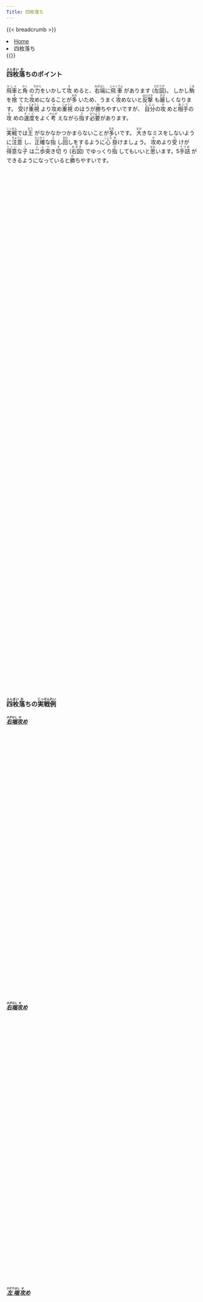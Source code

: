 ```yaml
---
Title: 四枚落ち
---
```

{{< breadcrumb >}}
  <li class="breadcrumb-item"><a href="/shogi-beginners/">Home</a></li>
  <li class="breadcrumb-item active" aria-current="page">四枚落ち</li>
{{</ breadcrumb >}}
<div class="row pt-3">
  <div class="col-lg-6">
    <h3 class="pt-4"><ruby>四枚<rt>よんまい</rt></ruby><ruby>落<rt>お</rt></ruby>ちのポイント</h3>
    <p><ruby>飛車<rt>ひしゃ</rt></ruby>と<ruby>角<rt>かく</rt>
      </ruby>の<ruby>力<rt>ちから</rt></ruby>をいかして<ruby>攻<rt>せ</rt>
      </ruby>めると、<ruby>右端<rt>みぎはし</rt></ruby>に<ruby>飛車<rt>じゃくてん</rt>
      </ruby>があります (<ruby>左図<rt>ひだりず</rt></ruby>)。
      しかし<ruby>駒<rt>こま</rt></ruby>を<ruby>捨<rt>す</rt>
      </ruby>てた<ruby>攻<rt>せ</rt></ruby>めになることが<ruby>多<rt>おお</rt>
      </ruby>いため、うまく<ruby>攻<rt>せ</rt></ruby>めないと<ruby>反撃<rt>はんげき</rt>
      </ruby>も<ruby>厳<rt>きび</rt></ruby>しくなります。
      <ruby>受<rt>う</rt></ruby>け<ruby>重視<rt>じゅうし</rt>
      </ruby>より<ruby>攻<rt>ゃ</rt></ruby>め<ruby>重視<rt>じゅうし</rt>
      </ruby>のほうが<ruby>勝<rt>か</rt></ruby>ちやすいですが、
      <ruby>自分<rt>じぶん</rt></ruby>の<ruby>攻<rt>せ</rt>
      </ruby>めと<ruby>相手<rt>あいて</rt></ruby>の<ruby>攻<rt>せ</rt>
      </ruby>めの<ruby>速度<rt>そくど</rt></ruby>をよく<ruby>考<rt>かんが</rt>
      </ruby>えながら<ruby>指<rt>さ</rt></ruby>す<ruby>必要<rt>ひつよう</rt></ruby>があります。
    </p>
    <p><ruby>実戦<rt>じっせん</rt></ruby>では<ruby>王<rt>おう</rt>
      </ruby>がなかなかつかまらないことが<ruby>多<rt>おお</rt></ruby>いです。
      <ruby>大<rt>おお</rt></ruby>きなミスをしないように<ruby>注意<rt>ちゅうい</rt>
      </ruby>し、<ruby>正確<rt>せいかく</rt></ruby>な<ruby>指<rt>さ</rt>
      </ruby>し<ruby>回<rt>まわ</rt></ruby>しをするように<ruby>心<rt>こころ</rt>
      </ruby><ruby>掛<rt>が</rt></ruby>けましょう。
      <ruby>攻<rt>せ</rt></ruby>めより<ruby>受<rt>う</rt>
      </ruby>けが<ruby>得意<rt>とくい</rt></ruby>な<ruby>子<rt>こ</rt>
      </ruby>は<ruby>二歩<rt>にふ</rt></ruby><ruby>突<rt>つ</rt></ruby>き<ruby>切<rt>き</rt>
      </ruby>り (<ruby>右図<rt>みぎず</rt></ruby>) でゆっくり<ruby>指<rt>さ</rt>
      </ruby>してもいいと<ruby>思<rt>おも</rt></ruby>います。5<ruby>手詰<rt>てづめ</rt>
      </ruby>ができるようになっていると<ruby>勝<rt>か</rt></ruby>ちやすいです。
    </p>
  </div>
  <div class="col">
    <div class="col p-1" tabindex="-1">
      <script id="summary1-kif" type="text/plain">
上手：上手
上手の持駒：なし
  ９ ８ ７ ６ ５ ４ ３ ２ １
+---------------------------+
| ・v桂 ・ ・ ・ ・ ・v桂 ・|一
| ・ ・ ・ ・v玉 ・v金v銀 ・|二
|v歩v歩 ・v歩v銀v歩v歩v歩v歩|三
| ・ ・v歩v金v歩 ・ ・ ・ ・|四
| ・ ・ ・ ・ ・ ・ ・ 銀 歩|五
| ・ ・ 歩 ・ ・ ・ ・ ・ ・|六
| 歩 歩 ・ 歩 歩 歩 歩 ・ ・|七
| ・ 角 ・ ・ ・ ・ ・ 飛 ・|八
| 香 桂 銀 金 玉 金 ・ 桂 香|九
+---------------------------+
下手：下手
下手の持駒：歩　
手数＝24  ▲２五銀  まで
      </script>
      <svg id="summary1" class="board" xmlns="http://www.w3.org/2000/svg" viewBox="0,0,400,540"></svg>
    </div>
  </div>
  <div class="col">
    <div class="col p-1" tabindex="-1">
      <script id="summary2-kif" type="text/plain">
上手：下手
上手の持駒：なし
  ９ ８ ７ ６ ５ ４ ３ ２ １
+---------------------------+
| ・v桂 ・ ・ ・ ・ ・v桂 ・|一
| ・ ・v金 ・v玉 ・v金v銀 ・|二
|v歩v歩 ・v歩v銀v歩v歩v歩v歩|三
| ・ ・v歩 ・v歩 ・ ・ ・ ・|四
| ・ ・ ・ ・ ・ 歩 歩 ・ ・|五
| ・ ・ 歩 ・ ・ ・ ・ ・ ・|六
| 歩 歩 ・ 歩 歩 銀 ・ 歩 歩|七
| ・ 角 ・ ・ ・ ・ 飛 ・ ・|八
| 香 桂 銀 金 玉 金 ・ 桂 香|九
+---------------------------+
下手：上手
下手の持駒：なし
手数＝16  ▲３八飛  まで
      </script>
      <svg id="summary2" class="board" xmlns="http://www.w3.org/2000/svg" viewBox="0,0,400,540"></svg>
    </div>
  </div>
</div>
<div>
  <h3 class="pt-4"><ruby>四枚<rt>よんまい</rt></ruby><ruby>落<rt>お</rt></ruby>ちの<ruby>実戦<rt>じっせん</rt></ruby><ruby>例<rt>れい</rt></ruby></h3>
  <div class="row">
    <div class="col-md">
      <div class="row">
        <div class="col pb-3">
          <a href="/shogi-beginners/4mai/example1/">
            <h5><ruby>右端<rt>みぎはし</rt></ruby><ruby>攻<rt>せ</rt></ruby>め</h5>
            <script id="example1-kif" type="text/plain">
上手：上手
上手の持駒：なし
  ９ ８ ７ ６ ５ ４ ３ ２ １
+---------------------------+
| ・v桂 ・ ・ ・ ・ ・v桂 ・|一
| ・ ・ ・ ・v玉 ・v金v銀 ・|二
|v歩v歩 ・v歩v銀v歩v歩v歩v歩|三
| ・ ・v歩v金v歩 ・ ・ ・ ・|四
| ・ ・ ・ ・ ・ ・ ・ 銀 歩|五
| ・ ・ 歩 ・ ・ ・ ・ ・ ・|六
| 歩 歩 ・ 歩 歩 歩 歩 ・ ・|七
| ・ 角 ・ ・ ・ ・ ・ 飛 ・|八
| 香 桂 銀 金 玉 金 ・ 桂 香|九
+---------------------------+
下手：下手
下手の持駒：歩　
手数＝24  ▲２五銀  まで
            </script>
            <svg id="example1" class="board" xmlns="http://www.w3.org/2000/svg" viewBox="0,0,400,540"></svg>
          </a>
        </div>
        <div class="col pb-3">
          <a href="/shogi-beginners/4mai/example2/">
            <h5><ruby>右端<rt>みぎはし</rt></ruby><ruby>攻<rt>せ</rt></ruby>め</h5>
            <script id="example2-kif" type="text/plain">
上手：上手
上手の持駒：なし
  ９ ８ ７ ６ ５ ４ ３ ２ １
+---------------------------+
| ・v桂 ・ ・ ・ ・ ・v桂 ・|一
| ・ ・ ・ ・ ・v金v金v銀 ・|二
|v歩v歩v歩v歩v銀v玉 ・v歩v歩|三
| ・ ・ ・ ・v歩v歩v歩 ・ ・|四
| ・ ・ ・ ・ ・ ・ ・ 銀 歩|五
| ・ ・ 歩 ・ ・ ・ ・ ・ ・|六
| 歩 歩 ・ 歩 歩 歩 歩 ・ ・|七
| ・ 角 ・ ・ ・ ・ ・ 飛 ・|八
| 香 桂 銀 金 玉 金 ・ 桂 香|九
+---------------------------+
下手：下手
下手の持駒：歩　
手数＝25  △４二金右  まで
            </script>
            <svg id="example2" class="board" xmlns="http://www.w3.org/2000/svg" viewBox="0,0,400,540"></svg>
          </a>
        </div>
      </div>
    </div>
    <div class="col-md">
      <div class="row">
        <div class="col pb-3">
          <a href="/shogi-beginners/4mai/example3/">
            <h5><ruby>左端<rt>ひだりはし</rt></ruby><ruby>攻<rt>せ</rt></ruby>め</h5>
            <script id="example3-kif" type="text/plain">
上手：上手
上手の持駒：なし
  ９ ８ ７ ６ ５ ４ ３ ２ １
+---------------------------+
| ・v桂 ・v金 ・ ・v銀v桂 ・|一
| ・ ・ ・ ・v玉 ・v金 ・ ・|二
|v歩v歩 ・v歩v銀v歩v歩v歩v歩|三
| ・ ・v歩 ・v歩 ・ ・ ・ ・|四
| 歩 ・ ・ ・ ・ ・ ・ ・ ・|五
| ・ ・ 歩 ・ ・ ・ ・ ・ ・|六
| ・ 歩 ・ 歩 歩 歩 歩 ・ 歩|七
| ・ 角 ・ ・ ・ ・ ・ 飛 ・|八
| 香 桂 銀 金 玉 金 銀 桂 香|九
+---------------------------+
下手：下手
下手の持駒：歩　
手数＝16  ▲９五歩  まで
            </script>
            <svg id="example3" class="board" xmlns="http://www.w3.org/2000/svg" viewBox="0,0,400,540"></svg>
          </a>
        </div>
        <div class="col pb-3">
          <a href="/shogi-beginners/4mai/example4/">
            <h5><ruby>二歩<rt>にふ</rt></ruby><ruby>突<rt>つ</rt></ruby>き<ruby>切<rt>き</rt></ruby>り</h5>
            <script id="example4-kif" type="text/plain">
上手：下手
上手の持駒：なし
  ９ ８ ７ ６ ５ ４ ３ ２ １
+---------------------------+
| ・v桂 ・ ・ ・ ・ ・v桂 ・|一
| ・ ・v金 ・v玉 ・v金v銀 ・|二
|v歩v歩 ・v歩v銀v歩v歩v歩v歩|三
| ・ ・v歩 ・v歩 ・ ・ ・ ・|四
| ・ ・ ・ ・ ・ 歩 歩 ・ ・|五
| ・ ・ 歩 ・ ・ ・ ・ ・ ・|六
| 歩 歩 ・ 歩 歩 銀 ・ 歩 歩|七
| ・ 角 ・ ・ ・ ・ 飛 ・ ・|八
| 香 桂 銀 金 玉 金 ・ 桂 香|九
+---------------------------+
下手：上手
下手の持駒：なし
手数＝16  ▲３八飛  まで
            </script>
            <svg id="example4" class="board" xmlns="http://www.w3.org/2000/svg" viewBox="0,0,400,540"></svg>
          </a>
        </div>
      </div>
    </div>
  </div>
</div>
<div>
  <div class="row pt-3">
    <div class="col-md">
      <div class="row">
        <div class="col pb-3">
          <a href="/shogi-beginners/4mai/example5/">
            <h5><ruby>右端<rt>みぎはし</rt></ruby><ruby>攻<rt>せ</rt></ruby>め</h5>
            <script id="example5-kif" type="text/plain">
上手：上手
上手の持駒：なし
  ９ ８ ７ ６ ５ ４ ３ ２ １
+---------------------------+
| ・v桂 ・v金 ・ ・ ・ ・ ・|一
| ・ ・ ・ ・ ・ ・v金v銀 ・|二
|v歩v歩v歩v歩v銀v玉v桂v歩v歩|三
| ・ ・ ・ ・v歩v歩v歩 ・ ・|四
| ・ ・ ・ ・ ・ ・ ・ ・ 歩|五
| ・ ・ 歩 ・ ・ ・ 銀 ・ ・|六
| 歩 歩 ・ 歩 歩 歩 歩 ・ ・|七
| ・ 角 ・ ・ ・ ・ ・ 飛 ・|八
| 香 桂 銀 金 玉 金 ・ 桂 香|九
+---------------------------+
下手：下手
下手の持駒：歩　
手数＝23  △３三桂  まで
            </script>
            <svg id="example5" class="board" xmlns="http://www.w3.org/2000/svg" viewBox="0,0,400,540"></svg>
          </a>
        </div>
        <div class="col pb-3">
          <a href="/shogi-beginners/4mai/example6/">
            <h5><ruby>右端<rt>みぎはし</rt></ruby><ruby>攻<rt>せ</rt></ruby>め</h5>
            <script id="example6-kif" type="text/plain">
上手：上手
上手の持駒：なし
  ９ ８ ７ ６ ５ ４ ３ ２ １
+---------------------------+
| ・v桂 ・ ・ ・ ・v玉v桂 ・|一
| ・ ・ ・ ・v金 ・v金v銀 ・|二
|v歩 ・ ・v歩 ・v歩v歩v歩v歩|三
| ・v歩v歩v銀v歩 ・ ・ ・ ・|四
| ・ ・ ・ ・ ・ ・ ・ ・ 歩|五
| ・ ・ 歩 ・ ・ ・ 歩 ・ ・|六
| 歩 歩 ・ 歩 歩 歩 ・ ・ ・|七
| ・ 角 金 銀 ・ 銀 ・ 飛 ・|八
| 香 桂 ・ 玉 ・ 金 ・ 桂 香|九
+---------------------------+
下手：下手
下手の持駒：歩　
手数＝27  △３一玉  まで
            </script>
            <svg id="example6" class="board" xmlns="http://www.w3.org/2000/svg" viewBox="0,0,400,540"></svg>
          </a>
        </div>
      </div>
    </div>
    <div class="col-md">
      <div class="row">
        <div class="col pb-3">
          <a href="/shogi-beginners/4mai/example7/">
            <h5><ruby>右端<rt>みぎはし</rt></ruby><ruby>攻<rt>せ</rt></ruby>め</h5>
            <script id="example7-kif" type="text/plain">
上手：上手
上手の持駒：歩　
  ９ ８ ７ ６ ５ ４ ３ ２ １
+---------------------------+
| ・v桂 ・ ・ ・ ・ ・v桂 ・|一
| ・ ・ ・ ・v金v玉v金v銀 ・|二
|v歩 ・ ・v歩 ・v歩v歩 ・v歩|三
| ・v歩v歩v銀v歩 ・ ・ ・ ・|四
| ・ ・ ・ ・ ・ ・ ・ ・ 歩|五
| ・ ・ 歩 ・ ・ ・ 銀 ・ ・|六
| 歩 歩 ・ 歩 歩 歩 歩 ・ ・|七
| ・ 角 ・ ・ ・ ・ ・ 飛 ・|八
| 香 桂 銀 金 玉 金 ・ 桂 香|九
+---------------------------+
下手：下手
下手の持駒：歩　
手数＝23  △５二金  まで
            </script>
            <svg id="example7" class="board" xmlns="http://www.w3.org/2000/svg" viewBox="0,0,400,540"></svg>
          </a>
        </div>
        <div class="col pb-3">
          <a href="/shogi-beginners/4mai/example8/">
            <h5><ruby>右端<rt>みぎはし</rt></ruby><ruby>攻<rt>せ</rt></ruby>め</h5>
            <script id="example8-kif" type="text/plain">
上手：上手
上手の持駒：なし
  ９ ８ ７ ６ ５ ４ ３ ２ １
+---------------------------+
| ・v桂 ・ ・ ・ ・ ・v桂 ・|一
| ・ ・ ・ ・v金 ・v金v銀 ・|二
| ・ ・ ・v歩 ・v玉 ・v歩v歩|三
|v歩v歩v歩v銀 ・v歩v歩 ・ ・|四
| ・ ・ ・ ・v歩 ・ ・ ・ 歩|五
| 歩 ・ 歩 ・ ・ ・ 銀 ・ ・|六
| ・ 歩 ・ 歩 歩 歩 歩 ・ ・|七
| ・ 角 金 銀 金 ・ ・ 飛 ・|八
| 香 桂 ・ 玉 ・ ・ ・ 桂 香|九
+---------------------------+
下手：下手
下手の持駒：歩　
手数＝33  △９四歩  まで
            </script>
            <svg id="example8" class="board" xmlns="http://www.w3.org/2000/svg" viewBox="0,0,400,540"></svg>
          </a>
        </div>
      </div>
    </div>
  </div>
</div>
<div class="pt-4">
  <h3><ruby>詰将棋<rt>つめしょうぎ</rt></ruby>のおすすめ<ruby>書籍<rt>しょせき</rt></ruby></h3>
  <p>5<ruby>手詰<rt>てづめ</rt></ruby>の<ruby>練習<rt>れんしゅう</rt></ruby>をおすすめします。</p>
  <div class="text-center pt-3">
    <iframe loading="lazy" style="width:120px;height:240px;" marginwidth="0" marginheight="0" scrolling="no" frameborder="0" src="https://rcm-fe.amazon-adsystem.com/e/cm?ref=qf_sp_asin_til&t=manbossocialt-22&m=amazon&o=9&p=8&l=as1&IS1=1&detail=1&asins=4861370353&linkId=7f2b045e5de6d20c261e1121181d0f8e&bc1=ffffff&amp;lt1=_top&fc1=333333&lc1=0066c0&bg1=ffffff&f=ifr"></iframe>
    <iframe loading="lazy" style="width:120px;height:240px;" marginwidth="0" marginheight="0" scrolling="no" frameborder="0" src="https://rcm-fe.amazon-adsystem.com/e/cm?ref=qf_sp_asin_til&t=manbossocialt-22&m=amazon&o=9&p=8&l=as1&IS1=1&detail=1&asins=4861370418&linkId=7d49bbad1901fcb11481d4b2f995c955&bc1=ffffff&amp;lt1=_top&fc1=333333&lc1=0066c0&bg1=ffffff&f=ifr"></iframe>
    <iframe loading="lazy" style="width:120px;height:240px;" marginwidth="0" marginheight="0" scrolling="no" frameborder="0" src="https://rcm-fe.amazon-adsystem.com/e/cm?ref=qf_sp_asin_til&t=manbossocialt-22&m=amazon&o=9&p=8&l=as1&IS1=1&detail=1&asins=4861370507&linkId=7d657a68fcda4dcb682183d5521b49f2&bc1=ffffff&amp;lt1=_top&fc1=333333&lc1=0066c0&bg1=ffffff&f=ifr"></iframe>
    <iframe loading="lazy" style="width:120px;height:240px;" marginwidth="0" marginheight="0" scrolling="no" frameborder="0" src="https://rcm-fe.amazon-adsystem.com/e/cm?ref=qf_sp_asin_til&t=manbossocialt-22&m=amazon&o=9&p=8&l=as1&IS1=1&detail=1&asins=4422751220&linkId=b86a7ee7dec0ce2d9046d331e03d3f90&bc1=ffffff&amp;lt1=_top&fc1=333333&lc1=0066c0&bg1=ffffff&f=ifr"></iframe>
  </div>
</div>
<script src="/shogi-beginners/kifu-viewer.js"></script>
{{< script >}}
  ['summary1', 'summary2', 'example1', 'example2', 'example3', 'example4',
   'example5', 'example6', 'example7', 'example8'].forEach(id => {
    new KifuViewer(document.getElementById(id), { buttons: 'none' })
      .loadString(document.getElementById(id + '-kif').textContent);
  });
{{< /script >}}

